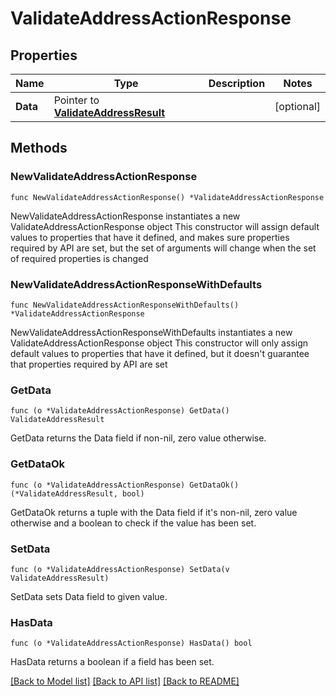 # ValidateAddressActionResponse

## Properties

Name | Type | Description | Notes
------------ | ------------- | ------------- | -------------
**Data** | Pointer to [**ValidateAddressResult**](ValidateAddressResult.md) |  | [optional] 

## Methods

### NewValidateAddressActionResponse

`func NewValidateAddressActionResponse() *ValidateAddressActionResponse`

NewValidateAddressActionResponse instantiates a new ValidateAddressActionResponse object
This constructor will assign default values to properties that have it defined,
and makes sure properties required by API are set, but the set of arguments
will change when the set of required properties is changed

### NewValidateAddressActionResponseWithDefaults

`func NewValidateAddressActionResponseWithDefaults() *ValidateAddressActionResponse`

NewValidateAddressActionResponseWithDefaults instantiates a new ValidateAddressActionResponse object
This constructor will only assign default values to properties that have it defined,
but it doesn't guarantee that properties required by API are set

### GetData

`func (o *ValidateAddressActionResponse) GetData() ValidateAddressResult`

GetData returns the Data field if non-nil, zero value otherwise.

### GetDataOk

`func (o *ValidateAddressActionResponse) GetDataOk() (*ValidateAddressResult, bool)`

GetDataOk returns a tuple with the Data field if it's non-nil, zero value otherwise
and a boolean to check if the value has been set.

### SetData

`func (o *ValidateAddressActionResponse) SetData(v ValidateAddressResult)`

SetData sets Data field to given value.

### HasData

`func (o *ValidateAddressActionResponse) HasData() bool`

HasData returns a boolean if a field has been set.


[[Back to Model list]](../README.md#documentation-for-models) [[Back to API list]](../README.md#documentation-for-api-endpoints) [[Back to README]](../README.md)


